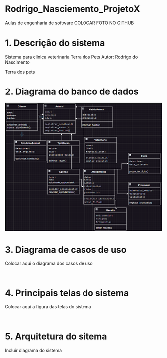 # Rodrigo_Nasciemento_ProjetoX
Aulas de engenharia de software 
COLOCAR FOTO NO GITHUB

# 1. Descrição do sistema

Sistema para clinica veterinaria Terra dos Pets
Autor: Rodrigo do Nascimento


Terra dos pets

# 2. Diagrama do banco de dados 


![diagrama terra dos pets](https://raw.githubusercontent.com/rodrigoo034/Rodrigo_Nasciemento_projetoX/main/imagens/diagrama%20terra%20dos%20pets.png?token=GHSAT0AAAAAACVX3B3CRMRZCFCZ43TCS4CQZVX45IA)

# 3. Diagrama de casos de uso

Colocar aqui o diagrama dos casos de uso

![]()

# 4. Principais telas do sistema

Colocar aqui a figura das telas do sistema

![]()

# 5. Arquitetura do sitema

Incluir diagrama do sistema

![]()